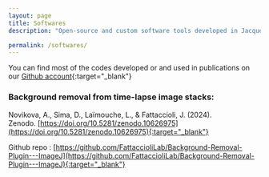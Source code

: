 ```yaml
---
layout: page
title: Softwares
description: "Open-source and custom software tools developed in Jacques Fattaccioli's lab for image analysis, microfluidics, and data science."

permalink: /softwares/
---
```


You can find most of the codes developed or and used in publications on our [Github account](https://github.com/fattacciolilab){:target="_blank"}


### Background removal from time-lapse image stacks: 

Novikova, A., Sima, D., Laïmouche, L., & Fattaccioli, J. (2024). \
Zenodo. [https://doi.org/10.5281/zenodo.10626975](https://doi.org/10.5281/zenodo.10626975){:target="_blank"}

Github repo : [https://github.com/FattaccioliLab/Background-Removal-Plugin---ImageJ](https://github.com/FattaccioliLab/Background-Removal-Plugin---ImageJ){:target="_blank"}

